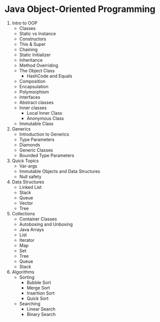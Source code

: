 # Java Object-Oriented Programming

1. Intro to OOP
    * Classes
    * Static vs Instance
    * Constructors
    * This & Super
    * Chaining
    * Static Initializer
    * Inheritance
    * Method Overriding
    * The Object Class
        * HashCode and Equals
    * Composition
    * Encapsulation
    * Polymorphism
    * Interfaces
    * Abstract classes
    * Inner classes
        * Local Inner Class
        * Anonymous Class
    * Immutable Class
2. Generics
    * Introduction to Generics
    * Type Parameters
    * Diamonds
    * Generic Classes
    * Bounded Type Parameters
3. Quick Topics
    * Var-args
    * Immutable Objects and Data Structures
    * Null safety
4. Data Structures
    * Linked List
    * Stack
    * Queue
    * Vector
    * Tree
5. Collections
    * Container Classes
    * Autoboxing and Unboxing
    * Java Arrays
    * List
    * Iterator
    * Map
    * Set
    * Tree
    * Queue
    * Stack
6. Algorithms
    * Sorting
        * Bubble Sort
        * Merge Sort
        * Insertion Sort
        * Quick Sort
    * Searching
        * Linear Search
        * Binary Search 
